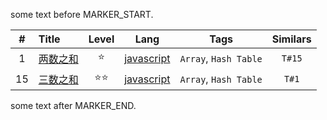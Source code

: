 some text before MARKER_START.

<!-- @tb-start -->
|#|Title|Level|Lang|Tags|Similars|
|:---:|:---|:---:|:---:|:---:|:---:|
|1|[两数之和](https://leetcode-cn.com/problems/two-sum/description/)|⭐|[javascript](./source/demo1.js)|`Array`, `Hash Table`|`T#15`|
|15|[三数之和](https://leetcode-cn.com/problems/3sum/description/)|⭐⭐|[javascript](./source/demo2.js)|`Array`, `Hash Table`|`T#1`|

<!-- @tb-end -->

some text after MARKER_END.

